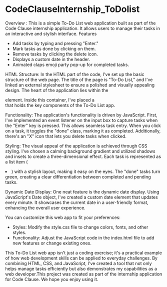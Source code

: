 # CodeClauseInternship_ToDolist
Overview :
This is a simple To-Do List web application built as part of the Code Clause internship application. It allows users to manage their tasks in an interactive and stylish interface.
Features
* Add tasks by typing and pressing "Enter."
* Mark tasks as done by clicking on them.
* Remove tasks by clicking the delete icon.
* Displays a custom date in the header.
* Animated claps emoji party pop-up for completed tasks.
  
HTML Structure:
In the HTML part of the code, I've set up the basic structure of the web page. The title of the page is "To-Do List," and I've linked an external stylesheet to ensure a polished and visually appealing design. The heart of the application lies within the <div class="container"> element. Inside this container, I've placed a <div class="box"> that holds the key components of the To-Do List app.

Functionality:
The application's functionality is driven by JavaScript. First, I've implemented an event listener on the input box to capture tasks when the "Enter" key is pressed. This allows seamless task entry. When you click on a task, it toggles the "done" class, marking it as completed. Additionally, there's an "X" icon that lets you delete tasks when clicked.

Styling:
The visual appeal of the application is achieved through CSS styling. I've chosen a calming background gradient and utilized shadows and insets to create a three-dimensional effect. Each task is represented as a list item (<li>) with a stylish layout, making it easy on the eyes. The "done" tasks turn green, creating a clear differentiation between completed and pending tasks.

Dynamic Date Display:
One neat feature is the dynamic date display. Using JavaScript's Date object, I've created a custom date element that updates every minute. It showcases the current date in a user-friendly format, enhancing the overall user experience.

You can customize this web app to fit your preferences:
* Styles: Modify the style.css file to change colors, fonts, and other styles.
* Functionality: Adjust the JavaScript code in the index.html file to add new features or change existing ones.

This To-Do List web app isn't just a coding exercise; it's a practical example of how web development skills can be applied to everyday challenges. By combining HTML, CSS, and JavaScript, I've created a tool that not only helps manage tasks efficiently but also demonstrates my capabilities as a web developer.This project was created as part of the internship application for Code Clause. We hope you enjoy using it.
